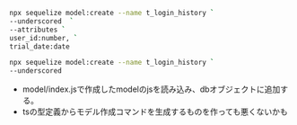 ``` bash
npx sequelize model:create --name t_login_history `
--underscored  `
--attributes `
user_id:number, `
trial_date:date

npx sequelize model:create --name t_login_history `
--underscored 
```
- model/index.jsで作成したmodelのjsを読み込み、dbオブジェクトに追加する。
- tsの型定義からモデル作成コマンドを生成するものを作っても悪くないかも